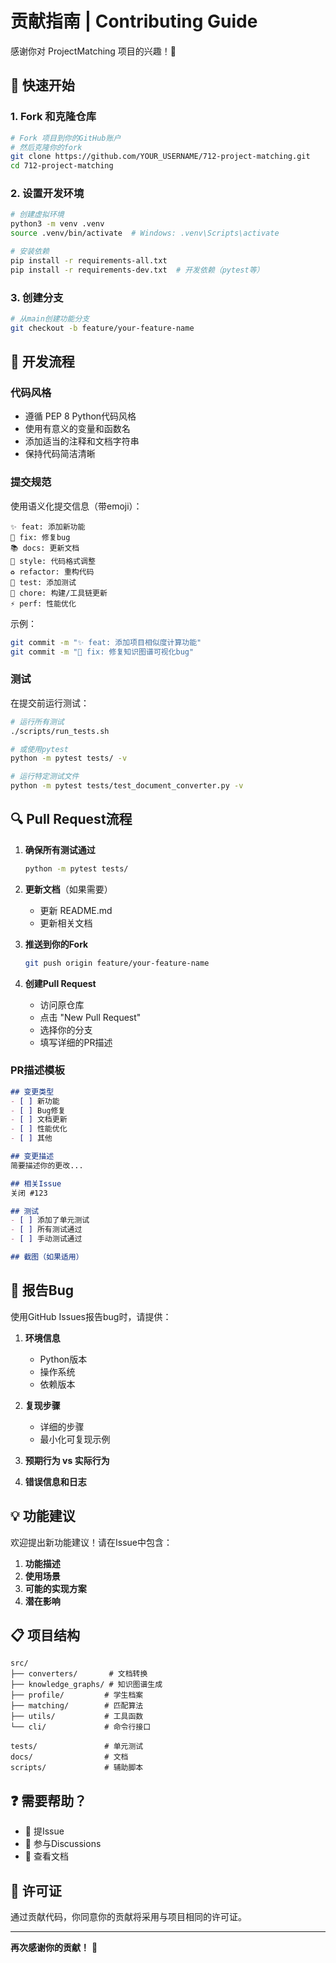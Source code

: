 # 贡献指南 | Contributing Guide

感谢你对 ProjectMatching 项目的兴趣！🎉

## 🚀 快速开始

### 1. Fork 和克隆仓库

```bash
# Fork 项目到你的GitHub账户
# 然后克隆你的fork
git clone https://github.com/YOUR_USERNAME/712-project-matching.git
cd 712-project-matching
```

### 2. 设置开发环境

```bash
# 创建虚拟环境
python3 -m venv .venv
source .venv/bin/activate  # Windows: .venv\Scripts\activate

# 安装依赖
pip install -r requirements-all.txt
pip install -r requirements-dev.txt  # 开发依赖（pytest等）
```

### 3. 创建分支

```bash
# 从main创建功能分支
git checkout -b feature/your-feature-name
```

## 📝 开发流程

### 代码风格

- 遵循 PEP 8 Python代码风格
- 使用有意义的变量和函数名
- 添加适当的注释和文档字符串
- 保持代码简洁清晰

### 提交规范

使用语义化提交信息（带emoji）：

```
✨ feat: 添加新功能
🐛 fix: 修复bug
📚 docs: 更新文档
🎨 style: 代码格式调整
♻️ refactor: 重构代码
🧪 test: 添加测试
🔧 chore: 构建/工具链更新
⚡ perf: 性能优化
```

示例：
```bash
git commit -m "✨ feat: 添加项目相似度计算功能"
git commit -m "🐛 fix: 修复知识图谱可视化bug"
```

### 测试

在提交前运行测试：

```bash
# 运行所有测试
./scripts/run_tests.sh

# 或使用pytest
python -m pytest tests/ -v

# 运行特定测试文件
python -m pytest tests/test_document_converter.py -v
```

## 🔍 Pull Request流程

1. **确保所有测试通过**
   ```bash
   python -m pytest tests/
   ```

2. **更新文档**（如果需要）
   - 更新 README.md
   - 更新相关文档

3. **推送到你的Fork**
   ```bash
   git push origin feature/your-feature-name
   ```

4. **创建Pull Request**
   - 访问原仓库
   - 点击 "New Pull Request"
   - 选择你的分支
   - 填写详细的PR描述

### PR描述模板

```markdown
## 变更类型
- [ ] 新功能
- [ ] Bug修复
- [ ] 文档更新
- [ ] 性能优化
- [ ] 其他

## 变更描述
简要描述你的更改...

## 相关Issue
关闭 #123

## 测试
- [ ] 添加了单元测试
- [ ] 所有测试通过
- [ ] 手动测试通过

## 截图（如果适用）
```

## 🐛 报告Bug

使用GitHub Issues报告bug时，请提供：

1. **环境信息**
   - Python版本
   - 操作系统
   - 依赖版本

2. **复现步骤**
   - 详细的步骤
   - 最小化可复现示例

3. **预期行为 vs 实际行为**

4. **错误信息和日志**

## 💡 功能建议

欢迎提出新功能建议！请在Issue中包含：

1. **功能描述**
2. **使用场景**
3. **可能的实现方案**
4. **潜在影响**

## 📋 项目结构

```
src/
├── converters/       # 文档转换
├── knowledge_graphs/ # 知识图谱生成
├── profile/         # 学生档案
├── matching/        # 匹配算法
├── utils/           # 工具函数
└── cli/             # 命令行接口

tests/               # 单元测试
docs/                # 文档
scripts/             # 辅助脚本
```

## ❓ 需要帮助？

- 📧 提Issue
- 💬 参与Discussions
- 📖 查看文档

## 📜 许可证

通过贡献代码，你同意你的贡献将采用与项目相同的许可证。

---

**再次感谢你的贡献！** 🙏


